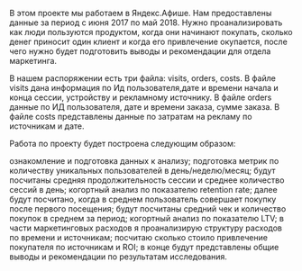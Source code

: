 
В этом проекте мы работаем в Яндекс.Афише. Нам предоставлены данные за период с июня 2017 по май 2018. Нужно проанализировать как люди пользуются продуктом, когда они начинают покупать, сколько денег приносит один клиент и когда его привлечение окупается, после чего нужно будет подготовить выводы и рекомендации для отдела маркетинга.

В нашем распоряжении есть три файла: visits, orders, costs. В файле visits дана информация по Ид пользователя,дате и времени начала и конца сессии, устройству и рекламному источнику. В файле orders данные по ИД пользователя, дате и времени заказа, сумме заказа. В файле costs представлены данные по затратам на рекламу по источникам и дате.

Работа по проекту будет построена следующим образом:

ознакомление и подготовка данных к анализу;
подготовка метрик по количеству уникальных пользователей в день/неделю/месяц;
будут посчитаны средняя продолжительность сессии и среднее количество сессий в день;
когортный анализ по показателю retention rate;
далее будут посчитано, когда в среднем пользователь совершает покупку после первого посещения;
будут посчитаны средний чек и количество покупок в среднем за период;
когортный анализ по показателю LTV;
в части маркетинговых расходов я проанализирую структуру расходов по времени и источникам;
посчитаю сколько стоило привлечение покупателя по источникам и ROI;
в конце будут представлены общие выводы и рекомендации по результатам исследования.

